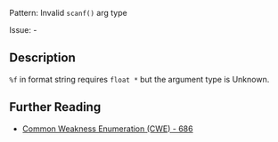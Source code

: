 Pattern: Invalid `scanf()` arg type

Issue: -

## Description

`%f` in format string requires `float *` but the argument type is Unknown.

## Further Reading

* [Common Weakness Enumeration (CWE) - 686](https://cwe.mitre.org/data/definitions/686.html)